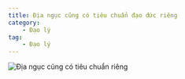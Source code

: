 ```yaml
---
title: Địa ngục cũng có tiêu chuẩn đạo đức riêng
category: 
    - Đạo lý
tag:
    - Đạo lý
---
```

![Địa ngục cũng có tiêu chuẩn riêng](/meme-xuong-dia-nguc-cung-khong-duoc.jpg "Địa ngục cũng có tiêu chuẩn riêng")

